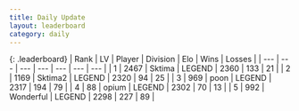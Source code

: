 ```yaml
---
title: Daily Update
layout: leaderboard
category: daily
---
```


{: .leaderboard}
| Rank | LV | Player | Division | Elo | Wins | Losses |
| --- | --- | --- | --- | --- | --- | --- |
| <span data-change="0">1</span> | 2467 | <span title="ID: 353063">Sktima</span> | LEGEND | <span data-change="0">2360</span> | <span data-change="0">133</span> | <span data-change="0">21</span> |
| <span data-change="1">2</span> | 1169 | <span title="ID: 402846">Sktima2</span> | LEGEND | <span data-change="5">2320</span> | <span data-change="6">94</span> | <span data-change="2">25</span> |
| <span data-change="1">3</span> | 969 | <span title="ID: 540690">poon</span> | LEGEND | <span data-change="18">2317</span> | <span data-change="5">194</span> | <span data-change="1">79</span> |
| <span data-change="11">4</span> | 88 | <span title="ID: 750033">opium</span> | LEGEND | <span data-change="94">2302</span> | <span data-change="34">70</span> | <span data-change="6">13</span> |
| <span data-change="-3">5</span> | 992 | <span title="ID: 692745">Wonderful</span> | LEGEND | <span data-change="-21">2298</span> | <span data-change="24">227</span> | <span data-change="8">89</span> |